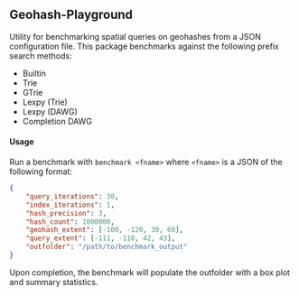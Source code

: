 ## Geohash-Playground
Utility for benchmarking spatial queries on geohashes from a JSON configuration file.
This package benchmarks against the following prefix search methods:
- Builtin
- Trie
- GTrie
- Lexpy (Trie)
- Lexpy (DAWG)
- Completion DAWG


#### Usage
Run a benchmark with `benchmark <fname>` where `<fname>` is a JSON of the following format:

```json
{
    "query_iterations": 30,
    "index_iterations": 1,
    "hash_precision": 3,
    "hash_count": 1000000,
    "geohash_extent": [-100, -120, 30, 60],
    "query_extent": [-111, -110, 42, 43],
    "outfolder": "/path/to/benchmark_output"
}
```

Upon completion, the benchmark will populate the outfolder with a box plot and summary statistics.